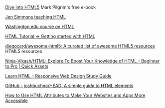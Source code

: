 
[Dive into HTML5](http://diveinto.html5doctor.com/)
Mark Pilgrim's free e-book

[Jen Simmons teaching HTML](https://www.linkedin.com/learning/html-essential-training-4/what-is-html)

[Washington.edu course on HTML](http://www.washington.edu/accesscomputing/webd2/student/unit2/index.html)

[HTML Tutorial => Getting started with HTML](https://riptutorial.com/html)

[diegocard/awesome-html5: A curated list of awesome HTML5 resources](https://github.com/diegocard/awesome-html5)
HTML5 resources

[Ninja-Vikash/HTML: Explore To Boost Your Knowledge of HTML - Beginner to Pro | Quick Assets](https://github.com/Ninja-Vikash/HTML)

[Learn HTML - Responsive Web Design Study Guide](https://www.freecodecamp.org/news/freecodecamp-responsive-web-design-study-guide)

[GitHub - joshbuchea/HEAD: A simple guide to HTML <head> elements](https://github.com/joshbuchea/HEAD)

[How to Use HTML Attributes to Make Your Websites and Apps More Accessible](https://www.freecodecamp.org/news/how-to-use-html-attributes-to-make-your-websites-and-apps-more-accessible/)
